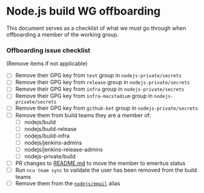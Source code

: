 # Node.js build WG offboarding

This document serves as a checklist of what we must go through when offboarding a member of the working group.

### Offboarding issue checklist

(Remove items if not applicable)

- [ ] Remove their GPG key from `test` group in `nodejs-private/secrets`
- [ ] Remove their GPG key from `release` group in `nodejs-private/secrets`
- [ ] Remove their GPG key from `infra` group in `nodejs-private/secrets`
- [ ] Remove their GPG key from `infra-macstadium` group in `nodejs-private/secrets`
- [ ] Remove their GPG key from `github-bot` group in `nodejs-private/secrets`
- [ ] Remove them from build teams they are a member of:
    - [ ] nodejs/build
    - [ ] nodejs/build-release
    - [ ] nodejs/build-infra
    - [ ] nodejs/jenkins-admins
    - [ ] nodejs/jenkins-release-admins
    - [ ] nodejs-private/build
- [ ] PR changes to [README.md](./README.md#build-wg-members) to move the member to emeritus status
- [ ] Run `ncu team sync` to vaildate the user has been removed from the build teams
- [ ] Remove them from the [`nodejs/email`](https://github.com/nodejs/email) alias
